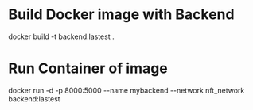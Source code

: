 # Build Docker image with Backend

docker build -t backend:lastest .

# Run Container of image
docker run -d -p 8000:5000 --name mybackend --network nft_network backend:lastest

